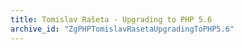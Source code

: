 ```yaml
---
title: Tomislav Rašeta - Upgrading to PHP 5.6
archive_id: "ZgPHPTomislavRasetaUpgradingToPHP5.6"
---
```




